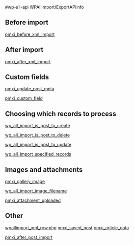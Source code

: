 #wp-all-api
WPAllImport/ExportAPIinfo

## Before import
[pmxi_before_xml_import](pmxi_before_xml_import.php)

## After import
[pmxi_after_xml_import](pmxi_after_xml_import.php)

## Custom fields
[pmxi_update_post_meta](pmxi_update_post_meta.php)

[pmxi_custom_field](pmxi_custom_field.php)

## Choosing which records to process
[wp_all_import_is_post_to_create](wp_all_import_is_post_to_create.php)

[wp_all_import_is_post_to_delete](wp_all_import_is_post_to_delete.php)

[wp_all_import_is_post_to_update](wp_all_import_is_post_to_update.php)

[wp_all_import_specified_records](wp_all_import_specified_records.php)

## Images and attachments
[pmxi_gallery_image](pmxi_gallery_image.php)

[wp_all_import_image_filename](wp_all_import_image_filename.php)

[pmxi_attachment_uploaded](pmxi_attachment_uploaded.php)


## Other
[wpallimport_xml_row.php](wpallimport_xml_row.php)
[pmxi_saved_post](pmxi_saved_post.php)
[pmxi_article_data](pmxi_article_data.php)

[pmxi_after_post_import](pmxi_after_post_import.php)


